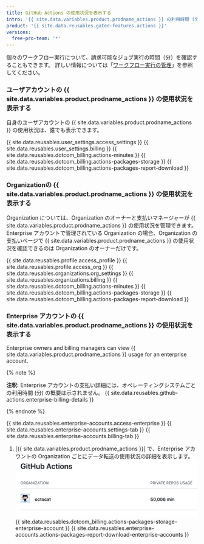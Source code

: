 ```yaml
---
title: GitHub Actions の使用状況を表示する
intro: '{{ site.data.variables.product.prodname_actions }} の利用時間 (分) とストレージの使用状況について詳細を表示できます。'
product: '{{ site.data.reusables.gated-features.actions }}'
versions:
  free-pro-team: '*'
---
```


個々のワークフロー実行について、請求可能なジョブ実行の時間（分）を確認することもできます。 詳しい情報については「[ワークフロー実行の管理](/actions/configuring-and-managing-workflows/managing-a-workflow-run#viewing-billable-job-execution-minutes)」を参照してください。

### ユーザアカウントの {{ site.data.variables.product.prodname_actions }} の使用状況を表示する

自身のユーザアカウントの {{ site.data.variables.product.prodname_actions }} の使用状況は、誰でも表示できます。

{{ site.data.reusables.user_settings.access_settings }}
{{ site.data.reusables.user_settings.billing }}
{{ site.data.reusables.dotcom_billing.actions-minutes }}
{{ site.data.reusables.dotcom_billing.actions-packages-storage }}
{{ site.data.reusables.dotcom_billing.actions-packages-report-download }}

### Organizationの {{ site.data.variables.product.prodname_actions }} の使用状況を表示する

Organization については、Organization のオーナーと支払いマネージャーが {{ site.data.variables.product.prodname_actions }} の使用状況を管理できます。 Enterprise アカウントで管理されている Organization の場合、Organization の支払いページで {{ site.data.variables.product.prodname_actions }} の使用状況を確認できるのは Organization のオーナーだけです。

{{ site.data.reusables.profile.access_profile }}
{{ site.data.reusables.profile.access_org }}
{{ site.data.reusables.organizations.org_settings }}
{{ site.data.reusables.organizations.billing }}
{{ site.data.reusables.dotcom_billing.actions-minutes }}
{{ site.data.reusables.dotcom_billing.actions-packages-storage }}
{{ site.data.reusables.dotcom_billing.actions-packages-report-download }}

### Enterprise アカウントの {{ site.data.variables.product.prodname_actions }} の使用状況を表示する

Enterprise owners and billing managers can view {{ site.data.variables.product.prodname_actions }} usage for an enterprise account.

{% note %}

**注釈:** Enterprise アカウントの支払い詳細には、オペレーティングシステムごとの利用時間 (分) の概要は示されません。 {{ site.data.reusables.github-actions.enterprise-billing-details }}

{% endnote %}

{{ site.data.reusables.enterprise-accounts.access-enterprise }}
{{ site.data.reusables.enterprise-accounts.settings-tab }}
{{ site.data.reusables.enterprise-accounts.billing-tab }}
1. [{{ site.data.variables.product.prodname_actions }}] で、Enterprise アカウントの Organization ごとにデータ転送の使用状況の詳細を表示します。 ![利用時間 (分) の詳細](/assets/images/help/billing/actions-minutes-enterprise.png)
{{ site.data.reusables.dotcom_billing.actions-packages-storage-enterprise-account }}
{{ site.data.reusables.enterprise-accounts.actions-packages-report-download-enterprise-accounts }}
